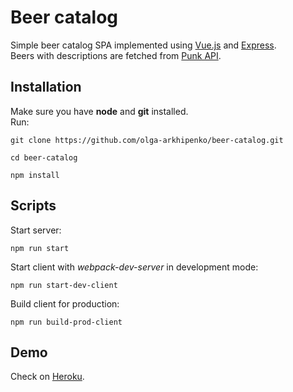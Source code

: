 # Beer catalog
Simple beer catalog SPA implemented using [Vue.js](https://vuejs.org/) and [Express](http://expressjs.com/).<br/>
Beers with descriptions are fetched from [Punk API](https://punkapi.com/).

## Installation
Make sure you have **node** and **git** installed.<br/>
Run:
```
git clone https://github.com/olga-arkhipenko/beer-catalog.git

cd beer-catalog

npm install
```

## Scripts
Start server:
```
npm run start
```

Start client with *webpack-dev-server* in development mode: 
```
npm run start-dev-client
```

Build client for production:
```
npm run build-prod-client
```

## Demo
Check on [Heroku](https://beer-catalog-itechart.herokuapp.com/).